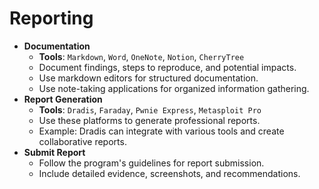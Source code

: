 # Reporting

- **Documentation**
    - **Tools**: `Markdown`, `Word`, `OneNote`, `Notion`, `CherryTree`
    - Document findings, steps to reproduce, and potential impacts.
    - Use markdown editors for structured documentation.
    - Use note-taking applications for organized information gathering.
- **Report Generation**
    - **Tools**: `Dradis`, `Faraday`, `Pwnie Express`, `Metasploit Pro`
    - Use these platforms to generate professional reports.
    - Example: Dradis can integrate with various tools and create collaborative reports.
- **Submit Report**
    - Follow the program's guidelines for report submission.
    - Include detailed evidence, screenshots, and recommendations.
